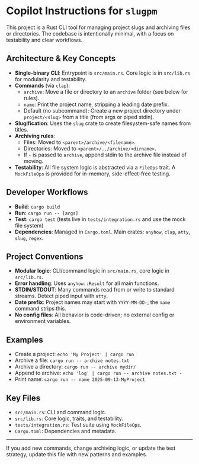 # Copilot Instructions for `slugpm`

This project is a Rust CLI tool for managing project slugs and archiving files or directories. The codebase is intentionally minimal, with a focus on testability and clear workflows.

## Architecture & Key Concepts
- **Single-binary CLI**: Entrypoint is `src/main.rs`. Core logic is in `src/lib.rs` for modularity and testability.
- **Commands** (via `clap`):
  - `archive`: Move a file or directory to an `archive` folder (see below for rules).
  - `name`: Print the project name, stripping a leading date prefix.
  - Default (no subcommand): Create a new project directory under `project/<slug>` from a title (from args or piped stdin).
- **Slugification**: Uses the `slug` crate to create filesystem-safe names from titles.
- **Archiving rules**:
  - Files: Moved to `<parent>/archive/<filename>`.
  - Directories: Moved to `<parent>/../archive/<dirname>`.
  - If `-` is passed to `archive`, append stdin to the archive file instead of moving.
- **Testability**: All file system logic is abstracted via a `FileOps` trait. A `MockFileOps` is provided for in-memory, side-effect-free testing.

## Developer Workflows
- **Build**: `cargo build`
- **Run**: `cargo run -- [args]`
- **Test**: `cargo test` (tests live in `tests/integration.rs` and use the mock file system)
- **Dependencies**: Managed in `Cargo.toml`. Main crates: `anyhow`, `clap`, `atty`, `slug`, `regex`.

## Project Conventions
- **Modular logic**: CLI/command logic in `src/main.rs`, core logic in `src/lib.rs`.
- **Error handling**: Uses `anyhow::Result` for all main functions.
- **STDIN/STDOUT**: Many commands read from or write to standard streams. Detect piped input with `atty`.
- **Date prefix**: Project names may start with `YYYY-MM-DD-`; the `name` command strips this.
- **No config files**: All behavior is code-driven; no external config or environment variables.

## Examples
- Create a project: `echo 'My Project' | cargo run`
- Archive a file: `cargo run -- archive notes.txt`
- Archive a directory: `cargo run -- archive mydir/`
- Append to archive: `echo 'log' | cargo run -- archive notes.txt -`
- Print name: `cargo run -- name 2025-09-13-MyProject`

## Key Files
- `src/main.rs`: CLI and command logic.
- `src/lib.rs`: Core logic, traits, and testability.
- `tests/integration.rs`: Test suite using `MockFileOps`.
- `Cargo.toml`: Dependencies and metadata.

---
If you add new commands, change archiving logic, or update the test strategy, update this file with new patterns and examples.

